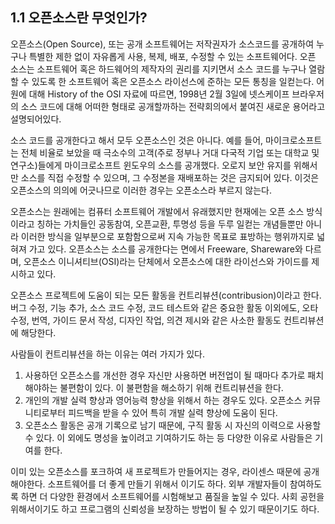 ## 1.1 오픈소스란 무엇인가?

오픈소스\(Open Source\), 또는 공개 소프트웨어는 저작권자가 소스코드를 공개하여 누구나 특별한 제한 없이 자유롭게 사용, 복제, 배포, 수정할 수 있는 소프트웨어다. 오픈 소스는 소프트웨어 혹은 하드웨어의 제작자의 권리를 지키면서 소스 코드를 누구나 열람할 수 있도록 한 소프트웨어 혹은 오픈소스 라이선스에 준하는 모든 통칭을 일컫는다. 어원에 대해 History of the OSI 자료에 따르면, 1998년 2월 3일에 넷스케이프 브라우저의 소스 코드에 대해 어떠한 형태로 공개할까하는 전략회의에서 붙여진 새로운 용어라고 설명되어있다.

소스 코드를 공개한다고 해서 모두 오픈소스인 것은 아니다. 예를 들어, 마이크로소프트는 전체 비율로 보았을 때 극소수의 고객\(주로 정부나 거대 다국적 기업 또는 대학교 및 연구소\)들에게 마이크로소프트 윈도우의 소스를 공개했다. 오로지 보안 유지를 위해서만 소스를 직접 수정할 수 있으며, 그 수정본을 재배포하는 것은 금지되어 있다. 이것은 오픈소스의 의의에 어긋나므로 이러한 경우는 오픈소스라 부르지 않는다.

오픈소스는 원래에는 컴퓨터 소프트웨어 개발에서 유래했지만 현재에는 오픈 소스 방식이라고 칭하는 가치들인 공동참여, 오픈교환, 투명성 등을 두루 일컫는 개념들뿐만 아니라 이러한 방식을 일부분으로 포함함으로써 지속 가능한 목표로 표방하는 행위까지로 넓혀져 가고 있다. 오픈소스는 소스를 공개한다는 면에서 Freeware, Shareware와 다르며, 오픈소스 이니셔티브\(OSI\)라는 단체에서 오픈소스에 대한 라이선스와 가이드를 제시하고 있다.

오픈소스 프로젝트에 도움이 되는 모든 활동을 컨트리뷰션\(contribusion\)이라고 한다. 버그 수정, 기능 추가, 소스 코드 수정, 코드 테스트와 같은 중요한 활동 이외에도, 오타 수정, 번역, 가이드 문서 작성, 디자인 작업, 의견 제시와 같은 사소한 활동도 컨트리뷰션에 해당한다.

사람들이 컨트리뷰션을 하는 이유는 여러 가지가 있다.

1. 사용하던 오픈소스를 개선한 경우 자신만 사용하면 버전업이 될 때마다 추가로 패치해야하는 불편함이 있다. 이 불편함을 해소하기 위해 컨트리뷰션을 한다. 
2. 개인의 개발 실력 향상과 영어능력 향상을 위해서 하는 경우도 있다. 오픈소스 커뮤니티로부터 피드백을 받을 수 있어 특히 개발 실력 향상에 도움이 된다. 
3. 오픈소스 활동은 공개 기록으로 남기 때문에, 구직 활동 시 자신의 이력으로 사용할 수 있다. 이 외에도 명성을 높이려고 기여하기도 하는 등 다양한 이유로 사람들은 기여를 한다.

이미 있는 오픈소스를 포크하여 새 프로젝트가 만들어지는 경우, 라이센스 때문에 공개해야한다. 소프트웨어를 더 좋게 만들기 위해서 이기도 하다. 외부 개발자들이 참여하도록 하면 더 다양한 환경에서 소프트웨어를 시험해보고 품질을 높일 수 있다. 사회 공헌을 위해서이기도 하고 프로그램의 신뢰성을 보장하는 방법이 될 수 있기 때문이기도 하다.

